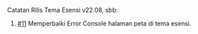 Catatan Rilis Tema Esensi v22.08, sbb:

1. [#11](https://github.com/OpenSID/tema-esensi/issues/11) Memperbaiki Error Console halaman peta di tema esensi.
